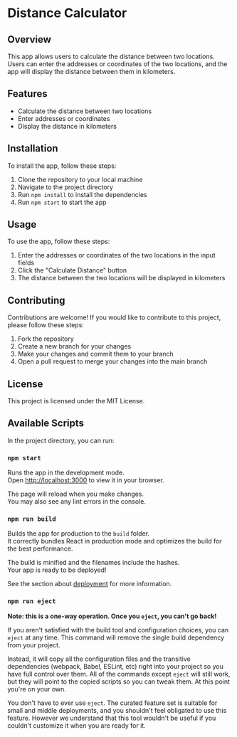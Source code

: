 # Distance Calculator

## Overview

This app allows users to calculate the distance between two locations. Users can enter the addresses or coordinates of the two locations, and the app will display the distance between them in kilometers.

## Features

- Calculate the distance between two locations
- Enter addresses or coordinates
- Display the distance in kilometers

## Installation

To install the app, follow these steps:

1. Clone the repository to your local machine
2. Navigate to the project directory
3. Run `npm install` to install the dependencies
4. Run `npm start` to start the app

## Usage

To use the app, follow these steps:

1. Enter the addresses or coordinates of the two locations in the input fields
2. Click the "Calculate Distance" button
3. The distance between the two locations will be displayed in kilometers

## Contributing

Contributions are welcome! If you would like to contribute to this project, please follow these steps:

1. Fork the repository
2. Create a new branch for your changes
3. Make your changes and commit them to your branch
4. Open a pull request to merge your changes into the main branch

## License

This project is licensed under the MIT License.


## Available Scripts

In the project directory, you can run:

### `npm start`

Runs the app in the development mode.\
Open [http://localhost:3000](http://localhost:3000) to view it in your browser.

The page will reload when you make changes.\
You may also see any lint errors in the console.


### `npm run build`

Builds the app for production to the `build` folder.\
It correctly bundles React in production mode and optimizes the build for the best performance.

The build is minified and the filenames include the hashes.\
Your app is ready to be deployed!

See the section about [deployment](https://facebook.github.io/create-react-app/docs/deployment) for more information.

### `npm run eject`

**Note: this is a one-way operation. Once you `eject`, you can't go back!**

If you aren't satisfied with the build tool and configuration choices, you can `eject` at any time. This command will remove the single build dependency from your project.

Instead, it will copy all the configuration files and the transitive dependencies (webpack, Babel, ESLint, etc) right into your project so you have full control over them. All of the commands except `eject` will still work, but they will point to the copied scripts so you can tweak them. At this point you're on your own.

You don't have to ever use `eject`. The curated feature set is suitable for small and middle deployments, and you shouldn't feel obligated to use this feature. However we understand that this tool wouldn't be useful if you couldn't customize it when you are ready for it.

